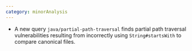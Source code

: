 ```yaml
---
category: minorAnalysis
---
```

* A new query `java/partial-path-traversal` finds partial path traversal vulnerabilities resulting from incorrectly using 
`String#startsWith` to compare canonical files. 
